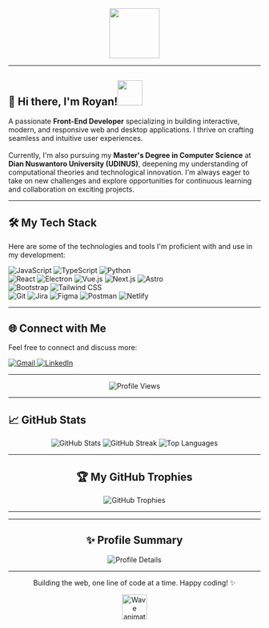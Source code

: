 <div id="header" align="center">
<!--   <img src="https://media.giphy.com/media/M9gbBd9np7GxKt8p22/giphy.gif" width="100"/> -->
  <img src="https://media.giphy.com/media/xT0xeuN4820H5aFv4I/giphy.gif" width="100"/>
</div>

---

<div id="about-me">
  <h2>👋 Hi there, I'm Royan!<img src="https://media.giphy.com/media/mGcNjsfWAjY5AEZNw6/giphy.gif" width="50"></h2>
  <p>
    A passionate <b>Front-End Developer</b> specializing in building interactive, modern, and responsive web and desktop applications. I thrive on crafting seamless and intuitive user experiences.
    <br><br>
    Currently, I'm also pursuing my <b>Master's Degree in Computer Science</b> at <b>Dian Nuswantoro University (UDINUS)</b>, deepening my understanding of computational theories and technological innovation. I'm always eager to take on new challenges and explore opportunities for continuous learning and collaboration on exciting projects.
  </p>
</div>

---

<div id="tech-stack">
  <h2>🛠️ My Tech Stack</h2>
  <p>Here are some of the technologies and tools I'm proficient with and use in my development:</p>
  <p align="left">
    <img src="https://img.shields.io/badge/JavaScript-F7DF1E?style=for-the-badge&logo=javascript&logoColor=black" alt="JavaScript" />
    <img src="https://img.shields.io/badge/TypeScript-3178C6?style=for-the-badge&logo=typescript&logoColor=white" alt="TypeScript" />
    <img src="https://img.shields.io/badge/Python-3776AB?style=for-the-badge&logo=python&logoColor=white" alt="Python" />
    <br>
    <img src="https://img.shields.io/badge/React-61DAFB?style=for-the-badge&logo=react&logoColor=black" alt="React" />
    <img src="https://img.shields.io/badge/Electron-2B2E3A?style=for-the-badge&logo=electron&logoColor=white" alt="Electron" />
    <img src="https://img.shields.io/badge/Vue.js-4FC08D?style=for-the-badge&logo=vue.js&logoColor=white" alt="Vue.js" />
    <img src="https://img.shields.io/badge/Next.js-000000?style=for-the-badge&logo=next.js&logoColor=white" alt="Next.js" />
    <img src="https://img.shields.io/badge/Astro-FF5D01?style=for-the-badge&logo=astro&logoColor=white" alt="Astro" />
    <br>
    <img src="https://img.shields.io/badge/Bootstrap-7952B3?style=for-the-badge&logo=bootstrap&logoColor=white" alt="Bootstrap" />
    <img src="https://img.shields.io/badge/Tailwind_CSS-38B2AC?style=for-the-badge&logo=tailwind-css&logoColor=white" alt="Tailwind CSS" />
    <br>
    <img src="https://img.shields.io/badge/Git-F05032?style=for-the-badge&logo=git&logoColor=white" alt="Git" />
    <img src="https://img.shields.io/badge/Jira-0052CC?style=for-the-badge&logo=jira&logoColor=white" alt="Jira" />
    <img src="https://img.shields.io/badge/Figma-F24E1E?style=for-the-badge&logo=figma&logoColor=white" alt="Figma" />
    <img src="https://img.shields.io/badge/Postman-FF6C37?style=for-the-badge&logo=postman&logoColor=white" alt="Postman" />
    <img src="https://img.shields.io/badge/Netlify-00C7B7?style=for-the-badge&logo=netlify&logoColor=white" alt="Netlify" />
  </p>
</div>

---

<div id="connect-with-me">
  <h2>🌐 Connect with Me</h2>
  <p>Feel free to connect and discuss more:</p>
  <p align="left">
    <a href="mailto:your_email@example.com">
      <img src="https://img.shields.io/badge/Gmail-D14836?style=for-the-badge&logo=gmail&logoColor=white" alt="Gmail" />
    </a>
    <a href="https://linkedin.com/in/your_linkedin_username" target="_blank">
      <img src="https://img.shields.io/badge/LinkedIn-0A66C2?style=for-the-badge&logo=linkedin&logoColor=white" alt="LinkedIn" />
    </a>
  </p>
</div>

---

<div id="visitor-badge" align="center">
  <img src="https://komarev.com/ghpvc/?username=royanlord&label=PROFILE+VIEWS&color=0e75b6&style=flat" alt="Profile Views" />
</div>

---

<div id="github-stats">
  <h2>📈 GitHub Stats</h2>
  <p align="center">
    <img src="https://github-readme-stats.vercel.app/api?username=royanlord&show_icons=true&theme=radical&hide_border=false&count_private=true" alt="GitHub Stats" />
    <img src="https://github-readme-streak-stats.herokuapp.com/?user=royanlord&theme=radical&hide_border=false" alt="GitHub Streak" />
    <img src="https://github-readme-stats.vercel.app/api/top-langs/?username=royanlord&layout=compact&theme=radical&hide_border=false&langs_count=10" alt="Top Languages" />
  </p>
</div>

---

<div id="github-trophies" align="center">
  <h2>🏆 My GitHub Trophies</h2>
  <p align="center">
    <img src="https://github-profile-trophy.vercel.app/?username=royanlord&theme=radical&no-frame=false&no-background=false" alt="GitHub Trophies" />
  </p>
</div>

---

<!-- <div id="wakatime-stats" align="center">
  <h2>📊 My WakaTime Stats</h2>
  <p align="center">
    <img src="https://github-readme-stats.vercel.app/api/wakatime?username=royanlord&layout=compact&theme=radical&hide_border=false" alt="WakaTime Stats" />
  </p>
</div> -->

---

<div id="profile-summary-cards" align="center">
  <h2>✨ Profile Summary</h2>
  <p align="center">
    <img src="https://github-profile-summary-cards.vercel.app/api/cards/profile-details?username=royanlord&theme=radical" alt="Profile Details" />
  </p>
</div>

---

<div id="footer" align="center">
  <p>Building the web, one line of code at a time. Happy coding! ✨</p>
  <img src="https://raw.githubusercontent.com/half-blood/half-blood/main/assets/footer-wave.gif" alt="Wave animation" width="50"/>
</div>
